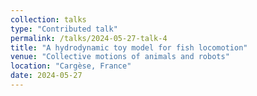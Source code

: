 ```yaml
---                                         
collection: talks
type: "Contributed talk"
permalink: /talks/2024-05-27-talk-4
title: "A hydrodynamic toy model for fish locomotion"
venue: "Collective motions of animals and robots"
location: "Cargèse, France"
date: 2024-05-27
---
```

